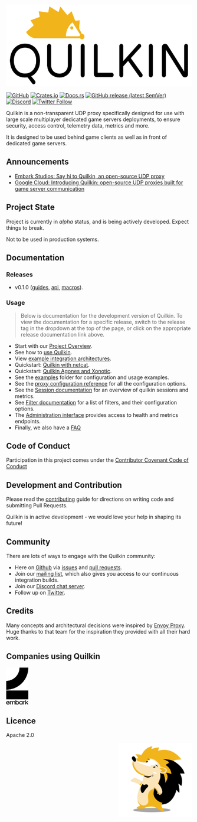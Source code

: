 <p  align="center">
    <img src="./docs/logos/logo-white.png" alt="Quilkin logo" height="220">
</p>

[![GitHub](https://img.shields.io/github/license/googleforgames/quilkin)](./LICENSE)
[![Crates.io](https://img.shields.io/crates/v/quilkin)](https://crates.io/crates/quilkin)
[![Docs.rs](https://docs.rs/quilkin/badge.svg)](https://docs.rs/quilkin)
[![GitHub release (latest SemVer)](https://img.shields.io/github/v/release/googleforgames/quilkin)](https://github.com/googleforgames/quilkin/releases)
[![Discord](https://img.shields.io/discord/773975408265134100)](https://discord.gg/mfBNZjBDnc)
[![Twitter Follow](https://img.shields.io/twitter/follow/quilkindev?style=social)](https://twitter.com/quilkindev)

Quilkin is a non-transparent UDP proxy specifically designed for use with large scale multiplayer dedicated game servers
deployments, to ensure security, access control, telemetry data, metrics and more.
 
It is designed to be used behind game clients as well as in front of dedicated game servers.

## Announcements

* [Embark Studios: Say hi to Quilkin, an open-source UDP proxy](https://medium.com/embarkstudios/say-hi-to-quilkin-an-open-source-udp-proxy-88577c795204)
* [Google Cloud: Introducing Quilkin: open-source UDP proxies built for game server communication](https://cloud.google.com/blog/products/gaming/introducing-quilkin)

## Project State

Project is currently in *alpha* status, and is being actively developed. Expect things to break.

Not to be used in production systems.

## Documentation

### Releases

* v0.1.0 ([guides](https://github.com/googleforgames/quilkin/blob/v0.1.0/README.md#usage), 
  [api](https://docs.rs/quilkin/0.1.0/quilkin/), [macros](https://docs.rs/quilkin-macros/0.1.0/quilkin_macros/)).

### Usage

> Below is documentation for the development version of Quilkin. To view the documentation for a specific release, 
> switch to the release tag in the dropdown at the top of the page, or click on the appropriate release documentation 
> link above.

* Start with our [Project Overview](./docs/README.md).
* See how to [use Quilkin](./docs/using.md).
* View [example integration architectures](./docs/integrations.md).
* Quickstart: [Quilkin with netcat](docs/quickstart-netcat.md).
* Quickstart: [Quilkin Agones and Xonotic](docs/quickstart-agones-xonotic.md).
* See the [examples](./examples) folder for configuration and usage examples.
* See the [proxy configuration reference](./docs/proxy-configuration.md) for all the configuration options. 
* See the [Session documentation](./docs/session.md) for an overview of quilkin sessions and metrics.
* See [Filter documentation](./docs/extensions/filters/filters.md) for a list of filters, and their configuration options.
* The [Administration interface](./docs/admin.md) provides access to health and metrics endpoints.
* Finally, we also have a [FAQ](./docs/faq.md)

## Code of Conduct

Participation in this project comes under the [Contributor Covenant Code of Conduct](code-of-conduct.md)

## Development and Contribution

Please read the [contributing](CONTRIBUTING.md) guide for directions on writing code and submitting Pull Requests.

Quilkin is in active development - we would love your help in shaping its future!

## Community

There are lots of ways to engage with the Quilkin community:

* Here on [Github](https://github.com/googleforgames/quilkin) via 
  [issues](https://github.com/googleforgames/quilkin/issues) and 
  [pull requests](https://github.com/googleforgames/quilkin/pulls).
* Join our [mailing list](https://groups.google.com/forum/#!forum/quilkin-discuss), which also gives you access to
  our continuous integration builds.
* Join our [Discord chat server](https://discord.gg/mfBNZjBDnc).
* Follow up on [Twitter](https://twitter.com/quilkindev).

## Credits

Many concepts and architectural decisions were inspired by [Envoy Proxy](https://www.envoyproxy.io/). 
Huge thanks to that team for the inspiration they provided with all their hard work. 

## Companies using Quilkin

[<img src="./image/embark.png" alt="Embark Studios" height="100">](https://www.embark-studios.com/)

## Licence

Apache 2.0

<img src="./docs/logos/mascot.png" alt="Quilly, the Quilkin mascot" height="200" align="right">
